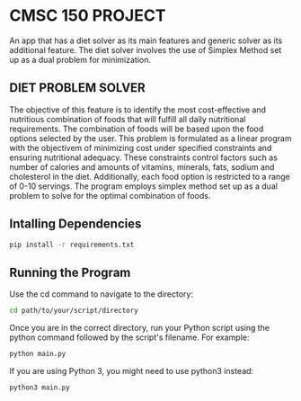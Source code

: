 # CMSC 150 PROJECT

An app that has a diet solver as its main features and generic solver as its additional feature. The diet solver involves the use of Simplex Method set up as a dual problem for minimization. 

## DIET PROBLEM SOLVER

The objective of this feature is to identify the most cost-effective and nutritious combination of foods that will fulfill all daily nutritional requirements. The combination of foods will be based upon the food options selected by the user. This problem is formulated as a linear program with the objectivem of minimizing cost under specified constraints and ensuring nutritional adequacy. These constraints control factors such as number of calories and amounts of vitamins, minerals, fats, sodium and cholesterol in the diet. Additionally, each food option is restricted to a range of 0-10 servings. The program employs simplex method set up as a dual problem to solve for the optimal combination of foods.

## Intalling Dependencies

```bash
pip install -r requirements.txt
```
## Running the Program
Use the cd command to navigate to the directory:
```bash
cd path/to/your/script/directory
```
Once you are in the correct directory, run your Python script using the python command followed by the script's filename. For example:
```bash
python main.py
```
If you are using Python 3, you might need to use python3 instead:
```bash
python3 main.py
```
